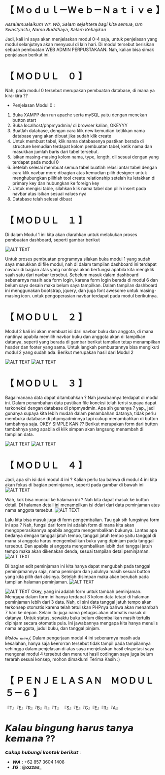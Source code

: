 # 【 Ｍｏｄｕｌ－Ｗｅｂ－Ｎａｔｉｖｅ 】
𝘈𝘴𝘴𝘢𝘭𝘢𝘮𝘶𝘢𝘭𝘢𝘪𝘬𝘶𝘮 𝘞𝘳. 𝘞𝘣,
𝘚𝘢𝘭𝘢𝘮 𝘴𝘦𝘫𝘢𝘩𝘵𝘦𝘳𝘢 𝘣𝘢𝘨𝘪 𝘬𝘪𝘵𝘢 𝘴𝘦𝘮𝘶𝘢,
𝘖𝘮 𝘚𝘸𝘢𝘴𝘵𝘺𝘢𝘴𝘵𝘶,
𝘕𝘢𝘮𝘰 𝘉𝘶𝘥𝘥𝘩𝘢𝘺𝘢,
𝘚𝘢𝘭𝘢𝘮 𝘒𝘦𝘣𝘢𝘫𝘪𝘬𝘢𝘯

Jadi, kali ini saya akan menjelaskan modul 0-4 saja, untuk penjelasan yang modul selanjutnya akan menyusul di lain hari.
Di modul tersebut berisikan sebuah pembuatan WEB ADMIN PERPUSTAKAAN. Nah, kalian bisa simak penjelasan berikut ini.

# 【 ＭＯＤＵＬ　０ 】
Nah, pada modul 0 tersebut merupakan pembuatan database, di mana ya kira-kira ??
- Penjelasan Modul 0 :
1. Buka XAMPP dan run apache serta mySQL yaitu dengan menekan button start
2. Buka localhost/phpmyadmin/ di browser kalian, OKEYYY
3. Buatlah database, dengan cara klik new kemudian ketikkan nama database yang akan dibuat jika sudah klik create
4. Untuk membuat tabel, klik nama databasenya pastikan berada di structure kemudian terdapat kolom pembuatan tabel, ketik nama dan masukkan jumlah baris dari tabel tersebut.
5. Isikan masing-masing kolom nama, type, length, dll sesuai dengan yang terdapat pada modul 0
6. Setelah selesai membuat semua tabel buatlah relasi antar tabel dengan cara klik navbar more dibagian atas kemudian pilih designer untuk menghubungkan pilihlah tool create relationship setelah itu letakkan di primary key dan hubungkan ke foreign key
7. Untuk mengisi table, silahkan klik nama tabel dan pilih insert pada navbar atas isikan sesuai values nya
8. Database telah selesai dibuat

# 【 ＭＯＤＵＬ　１ 】
Di dalam Modul 1 ini  kita akan diarahkan untuk melakukan proses pembuatan dashboard, seperti gambar berikut

![ALT TEXT](https://github.com/memorezasabana/Modul-Web-Native/blob/master/SS%20SIPERPUS/1.PNG)

Untuk proses pembuatan programnya silakan buka modul 1 yang sudah saya masukkan di file modul, nah di dalam tampilan dashboard ini terdapat navbar di bagian atas yang nantinya akan berfungsi apabila kita mengklik saah satu dari navbar tersebut. Sebelum masuk dalam dashboard sebenarnya masih ada form login, karena form login berada di modul 6 dan belum saya desain maka belum saya tampilkan. Dalam tampilan dashboard ini menggunakan bootstrap, jquery, dan juga font awesome untuk masing-masing icon. untuk pengoperasian navbar terdapat pada modul berikutnya.

# 【 ＭＯＤＵＬ　２ 】
Modul 2 kali ini akan membuat isi dari navbar buku dan anggota, di mana nantinya apabila memilih navbar buku dan anggota akan di tampilkan datanya, seperti yang berada di gambar berikut tampilan tetap menampilkan header dan footer yang sama. Untuk langkah pembuatannya bisa mengikuti modul 2 yang sudah ada. Berikut merupakan hasil dari Modul 2

![ALT TEXT](https://github.com/memorezasabana/Modul-Web-Native/blob/master/SS%20SIPERPUS/2.PNG)
![ALT TEXT](https://github.com/memorezasabana/Modul-Web-Native/blob/master/SS%20SIPERPUS/4.PNG)

# 【 ＭＯＤＵＬ　３ 】
Bagaimanana data dapat ditambahkan ? Nah jawabannya terdapat di modul ini. Dalam penambahan data pastikan file koneksi telah terisi supaya dapat terkoneksi dengan database di phpmyadmin. Apa sih gunanya ? yap,, jadi gunanya supaya kita lebih mudah dalam penambahan datanya, tidak perlu membuka database di phpmyadminnya tapi cukup menambahkan di button tambahnya saja. OKEY SIMPLE KAN ?? Berikut merupakan form dari button tambahnya yang apabila di klik simpan akan langsung menambah di tampilan data.

![ALT TEXT](https://github.com/memorezasabana/Modul-Web-Native/blob/master/SS%20SIPERPUS/3.PNG)
![ALT TEXT](https://github.com/memorezasabana/Modul-Web-Native/blob/master/SS%20SIPERPUS/5.PNG)

# 【 ＭＯＤＵＬ　４ 】
Jadi, apa sih isi dari modul 4 ini ?
Kalian perlu tau bahwa di modul 4 ini kita akan fokus di bagian peminjaman, seperti pada gambar di bawah ini
![ALT TEXT](https://github.com/memorezasabana/Modul-Web-Native/blob/master/SS%20SIPERPUS/6.PNG)

Wah, kok bisa muncul ke halaman ini ? Nah kita dapat masuk ke button detail. Di halaman detail ini menampilkan isi ddari dari data peminjaman atas nama anggota tersebut. 
![ALT TEXT](https://github.com/memorezasabana/Modul-Web-Native/blob/master/SS%20SIPERPUS/7.PNG)

Lalu kita bisa masuk juga di form pengembalian. Tau gak sih fungsinya form ini apa ? Nah, fungsi dari form ini adalah form di mana kita akan mengoperasikannya apabila anggota mengembalikan bukunya. Lantas apa bedanya dengan tanggal jatuh tempo, tanggal jatuh tempo yaitu tanggal di mana si anggota harus mengembalikan buku yang dipinjam pada tanggal tersebut. Dan apabila si anggota mengembalikan lebih dari tanggal jatuh tempo maka akan dikenakan denda, sesuai tampilan detai peminjaman.
![ALT TEXT](https://github.com/memorezasabana/Modul-Web-Native/blob/master/SS%20SIPERPUS/9.PNG)

Di bagian edit peminjaman ini kita hanya dapat mengubah pada tanggal peminjamannya saja, nama peminjam dan judulnya masih sesuai button yang kita pilih dari aksinya. Setelah disimpan maka akan berubah pada tampilan halaman peminjaman.
![ALT TEXT](https://github.com/memorezasabana/Modul-Web-Native/blob/master/SS%20SIPERPUS/8.PNG)

![ALT TEXT](https://github.com/memorezasabana/Modul-Web-Native/blob/master/SS%20SIPERPUS/10.PNG)
Okey, yang ini adalah form untuk tambah peminjaman. Mengapa dalam form ini hanya terdapat 3 kolom data tetapi di halaman peminjaman lebih dari 3 data. Nah, di sini data tanggal jatuh tempo akan terkonsep otomatis karena telah tetuliskan PHPnya bahwa akan menambah 7 hari ke depan. Selain itu juga nama petugas akan otomatis masuk di datanya. Untuk status, sewaktu buku belum dikembalikan masih tertulis dipinjam secara otomatis pula. Ini jawabannya mengapa kita hanya menulis nama anggota, judul buku, dan tanggal pinjam.

𝑀𝑜𝒽𝑜𝓃 𝓂𝒶𝒶𝒻,
Dalam pengerjaan modul 4 ini sebenarnya masih ada kesalahan, hanya saja keerorran tersebut tidak tampil pada tampilannya sehingga dalam penjelasan di atas saya menjelaskan hasil ekspetasi saya mengenai modul 4 tersebut dan menurut hasil codingan saya juga belum terarah sesuai konsep, mohon dimaklumi Terima Kasih :)

# 【 ＰＥＮＪＥＬＡＳＡＮ　ＭＯＤＵＬ ５－６ 】
『T』『E』『R』『B』『I』『T』   『S』『E』『G』『E』『R』『A』

# 𝙆𝙖𝙡𝙖𝙪 𝙗𝙞𝙣𝙜𝙪𝙣𝙜 𝙝𝙖𝙧𝙪𝙨 𝙩𝙖𝙣𝙮𝙖 𝙠𝙚𝙢𝙖𝙣𝙖 ??
𝘾𝙪𝙠𝙪𝙥 𝙝𝙪𝙗𝙪𝙣𝙜𝙞 𝙠𝙤𝙣𝙩𝙖𝙠 𝙗𝙚𝙧𝙞𝙠𝙪𝙩 :
- 𝙒𝘼 : +62 857 3604 1408
- 𝙄𝙂 : @𝙤𝙯𝙯𝙖𝙨_
